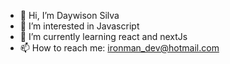 - 👋 Hi, I’m Daywison Silva
- 👀 I’m interested in Javascript
- 🌱 I’m currently learning react and nextJs
- 📫 How to reach me: ironman_dev@hotmail.com

<!---
ironmandev/ironmandev is a ✨ special ✨ repository because its `README.md` (this file) appears on your GitHub profile.
You can click the Preview link to take a look at your changes.
--->
